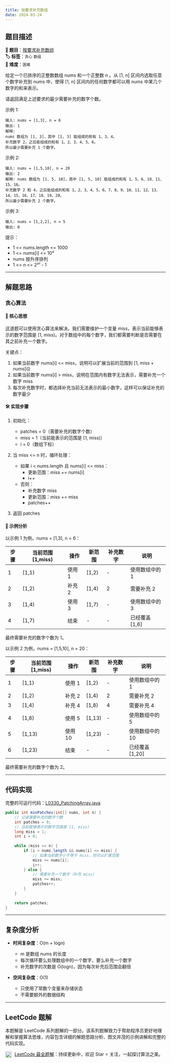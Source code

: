 ```yaml
---
title: 按要求补充数组
date: 2024-03-24
---
```


## 题目描述

**🔗 题目**：[按要求补充数组](https://leetcode.cn/problems/patching-array/)  
**🏷️ 标签**：`贪心` `数组`  
**🔴 难度**：`困难`  

给定一个已排序的正整数数组 nums 和一个正整数 n 。从 [1, n] 区间内选取任意个数字补充到 nums 中，使得 [1, n] 区间内的任何数字都可以用 nums 中某几个数字的和来表示。

请返回满足上述要求的最少需要补充的数字个数。

示例 1:
```
输入: nums = [1,3], n = 6
输出: 1 
解释:
nums 数组为 [1, 3]，其中 [1, 3] 能组成的和有 1、3、4。
补充数字 2，之后能组成的和有 1、2、3、4、5、6。
所以最少需要补充 1 个数字。
```

示例 2:
```
输入: nums = [1,5,10], n = 20
输出: 2
解释: nums 数组为 [1, 5, 10]，其中 [1, 5, 10] 能组成的和有 1、5、6、10、11、15、16。
补充数字 2 和 4，之后能组成的和有 1、2、3、4、5、6、7、8、9、10、11、12、13、14、15、16、17、18、19、20。
所以最少需要补充 2 个数字。
```

示例 3:
```
输入: nums = [1,2,2], n = 5
输出: 0
```

提示：
- 1 <= nums.length <= 1000
- 1 <= nums[i] <= 10⁴
- nums 按升序排列
- 1 <= n <= 2³¹ - 1

---

## 解题思路
### 贪心算法

#### 📝 核心思想
这道题可以使用贪心算法来解决。我们需要维护一个变量 miss，表示当前能够表示的数字范围是 [1, miss)。对于数组中的每个数字，我们都需要判断是否需要在其之前补充一个数字。

关键点：
1. 如果当前数字 nums[i] <= miss，说明可以扩展当前的范围到 [1, miss + nums[i])
2. 如果当前数字 nums[i] > miss，说明在范围内有数字无法表示，需要补充一个数字 miss
3. 每次补充数字时，都选择补充当前无法表示的最小数字，这样可以保证补充的数字最少

#### 🛠️ 实现步骤
1. 初始化：
   - patches = 0（需要补充的数字个数）
   - miss = 1（当前能表示的范围是 [1, miss)）
   - i = 0（数组下标）

2. 当 miss <= n 时，循环处理：
   - 如果 i < nums.length 且 nums[i] <= miss：
     - 更新范围：miss += nums[i]
     - i++
   - 否则：
     - 补充数字 miss
     - 更新范围：miss += miss
     - patches++

3. 返回 patches

#### 🧩 示例分析
以示例 1 为例，nums = [1,3], n = 6：

| 步骤 | 当前范围 [1,miss) | 操作 | 新范围 | 补充数字 | 说明 |
|-----|-----------------|------|--------|---------|-----|
| 1 | [1,1) | 使用 1 | [1,2) | - | 使用数组中的 1 |
| 2 | [1,2) | 补充 2 | [1,4) | 2 | 需要补充 2 |
| 3 | [1,4) | 使用 3 | [1,7) | - | 使用数组中的 3 |
| 4 | [1,7) | 结束 | - | - | 已经覆盖 [1,6] |

最终需要补充的数字个数为 1。

以示例 2 为例，nums = [1,5,10], n = 20：

| 步骤 | 当前范围 [1,miss) | 操作 | 新范围 | 补充数字 | 说明 |
|-----|-----------------|------|--------|---------|-----|
| 1 | [1,1) | 使用 1 | [1,2) | - | 使用数组中的 1 |
| 2 | [1,2) | 补充 2 | [1,4) | 2 | 需要补充 2 |
| 3 | [1,4) | 补充 4 | [1,8) | 4 | 需要补充 4 |
| 4 | [1,8) | 使用 5 | [1,13) | - | 使用数组中的 5 |
| 5 | [1,13) | 使用 10 | [1,23) | - | 使用数组中的 10 |
| 6 | [1,23) | 结束 | - | - | 已经覆盖 [1,20] |

最终需要补充的数字个数为 2。

---

## 代码实现

完整的可运行代码：[L0330_PatchingArray.java](../src/main/java/L0330_PatchingArray.java)

```java
public int minPatches(int[] nums, int n) {
    // 记录需要补充的数字个数
    int patches = 0;
    // 当前能够表示的数字范围是 [1, miss)
    long miss = 1;
    int i = 0;
    
    while (miss <= n) {
        if (i < nums.length && nums[i] <= miss) {
            // 如果当前数字小于等于 miss，则可以扩展范围
            miss += nums[i];
            i++;
        } else {
            // 需要补充一个数字（补充 miss）
            miss += miss;
            patches++;
        }
    }
    
    return patches;
}
```

---

## 复杂度分析

- **时间复杂度**：O(m + logn)
  - m 是数组 nums 的长度
  - 每次循环要么处理数组中的一个数字，要么补充一个数字
  - 补充数字的次数是 O(logn)，因为每次补充后范围会翻倍

- **空间复杂度**：O(1)
  - 只使用了常数个变量来存储状态
  - 不需要额外的数据结构

---

## LeetCode 题解

本题解是 LeetCode 系列题解的一部分。该系列题解致力于帮助程序员更好地理解和掌握算法思维，内容包含详细的解题思路分析、图文并茂的示例讲解和完整的代码实现。

<img src="https://github.githubassets.com/images/modules/logos_page/GitHub-Mark.png" alt="GitHub" width="20" style="vertical-align: middle; margin-right: 5px"> [LeetCode 最全题解](https://github.com/LjyYano/LeetCode)：持续更新中，欢迎 Star ⭐️ 关注，一起探讨算法之美。 